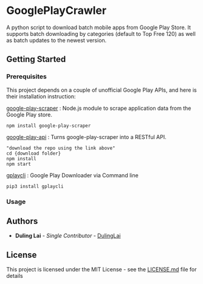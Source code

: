 # GooglePlayCrawler

A python script to download batch mobile apps from Google Play Store. It supports batch downloading by categories (default to Top Free 120) as well as batch updates to the newest version.

## Getting Started

### Prerequisites

This project depends on a couple of unofficial Google Play APIs, and here is their installation instruction:

[google-play-scraper](https://github.com/facundoolano/google-play-scraper) : Node.js module to scrape application data from the Google Play store.
```
npm install google-play-scraper
```
[google-play-api](https://github.com/facundoolano/google-play-api) : Turns google-play-scraper into a RESTful API.
```
"download the repo using the link above"
cd {download folder}
npm install
npm start
```
[gplaycli](https://github.com/matlink/gplaycli) : Google Play Downloader via Command line
```
pip3 install gplaycli
```

### Usage


## Authors

* **Duling Lai** - *Single Contributor* - [DulingLai](https://github.com/DulingLai)

## License

This project is licensed under the MIT License - see the [LICENSE.md](LICENSE.md) file for details


